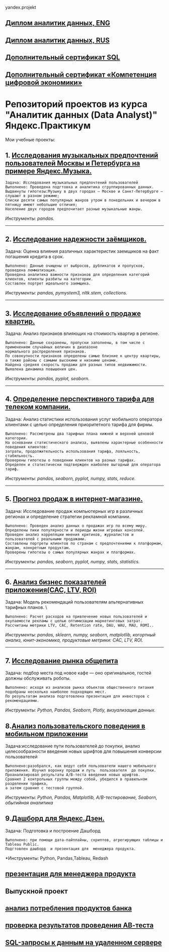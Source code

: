 yandex.projekt
## [Диплом аналитик данных, ENG](https://github.com/KalistratovAlexanderS/yandex.projekt/blob/main/Certificate/Kalistratov%20Alexander_20222%D0%A6%D0%9F%D0%94%D0%9000499.pdf)

## [Диплом аналитик данных, RUS](https://github.com/KalistratovAlexanderS/yandex.projekt/blob/main/Certificate/%D0%94%D0%B8%D0%BF%D0%BB%D0%BE%D0%BC_%D0%9A%D0%B0%D0%BB%D0%B8%D1%81%D1%82%D1%80%D0%B0%D1%82%D0%BE%D0%B2%20%D0%90%D0%BB%D0%B5%D0%BA%D1%81%D0%B0%D0%BD%D0%B4%D1%80_20222%D0%A6%D0%9F%D0%94%D0%9000499.pdf)

## [Дополнительный cертификат SQL](https://github.com/KalistratovAlexanderS/yandex.projekt/blob/main/Certificate/%D0%A1%D0%B5%D1%80%D1%82%D0%B8%D1%84%D0%B8%D0%BA%D0%B0%D1%82_SQL_stepik-63054-4b5afbe.pdf)


## [Дополнительный cертификат «Компетенция цифровой экономики»](https://github.com/KalistratovAlexanderS/yandex.projekt/blob/main/Certificate/%D0%A1%D0%B5%D1%80%D1%82%D0%B8%D1%84%D0%B8%D0%BA%D0%B0%D1%82%20%C2%AB%D0%9A%D0%BE%D0%BC%D0%BF%D0%B5%D1%82%D0%B5%D0%BD%D1%86%D0%B8%D1%8F%20%D1%86%D0%B8%D1%84%D1%80%D0%BE%D0%B2%D0%BE%D0%B9%20%D1%8D%D0%BA%D0%BE%D0%BD%D0%BE%D0%BC%D0%B8%D0%BA%D0%B8%C2%BB.pdf) 

# Репозиторий проектов из курса "Аналитик данных (Data Analyst)" Яндекс.Практикум

Мои учебные проекты:

## 1. [Исследования музыкальных предпочтений пользователей Москвы и Петербурга на примере Яндекс.Музыка.](https://github.com/KalistratovAlexanderS/yandex.projekt/blob/main/1pr_yandex_music/1_users_music.ipynb)
  
```
Задача: Исследования музыкальных предпочтений пользователей
Выполнено: Проведена подгтовка и аналитика сгруппированных данных.
Выдвинуты гипотезы:Музыку в двух городах — Москве и Санкт-Петербурге — слушают в разном режиме;
Списки десяти самых популярных жанров утром в понедельник и вечером в пятницу имеют небольшие отличия;
Население двух городов предпочитает разные музыкальные жанры. 
```
*Инструменты: pandas.*

____
## 2. [Исследование надежности заёмщиков.](https://github.com/KalistratovAlexanderS/yandex.projekt/blob/main/2pr_Client_Bank/2_Client_Bank.ipynb)
Задача: Оценка влияния различных характеристик заемщиков на факт погашения кредита в срок. 
```
Выполнено: Данные очищены от выбросов, дубликатов и пропусков, проведена лемматизация. 
Проведена аналитика важности признаков для определения категорий клиентов, клиенты разбиты на категории. 
Составлен портрет идеального заемщика.
```
*Инструменты: pandas, pymystem3, nltk.stem, collections.*
____
## 3. [Исследование объявлений о продаже квартир.](https://github.com/KalistratovAlexanderS/yandex.projekt/blob/main/3pr_Analysis_sales_avito/3_Analysis_sales_avito.ipynb)
Задача: Анализ признаков влияющих на стоимость квартир в регионе. 
```
Выполнено: Данные сохранены, пропуски заполнены, в том числе с применением случайных величин в диапазоне 
нормального распределения признаков. 
По совокупности признаков определены самые близкие к центру квартиры, а также районы с самыми высокими и низкими ценами. 
Найдена средняя скорость продажи для разных типов недвижимости. Выявлена динамика повышения цен. 
```
*Инструменты: pandas, pyplot, seaborn.*
____
## 4. [Определение перспективного тарифа для телеком компании.](https://github.com/KalistratovAlexanderS/yandex.projekt/blob/main/4pr_Analysis_users_tarif/4_Analysis_users_tarif.ipynb)
Задача: Анализ статистики использования услуг мобильного оператора клиентами с целью определения приоритетного тарифа для фирмы. 
```
Выполнено: Рассмотрены два тарифных плана нижней и верхней ценовой категории. 
На основании статистического анализа, выявлены характерные особенности поведения клиентов: 
затраты, продолжительность использования тарифа, лояльность, стабильность. 
Проверены гипотезы о поведении клиентов на разных тарифах. 
Определен и статистически подтвержден наиболее выгодный для оператора тариф. 
```
*Инструменты: pandas, seaborn, pyplot, numpy, stats, reduce.*
____
## 5. [Прогноз продаж в интернет-магазине.](https://github.com/KalistratovAlexanderS/yandex.projekt/blob/main/5pr_Sales_web/5_Sales_web.ipynb)
Задача: Исследование продаж компьютерных игр в различных регионах и определение стратегии рекламной компании. 
```
Выполнено: Проведен анализ данных о продажах игр по всему миру. 
Определены пики популярности и периоды жизни игровых консолей. 
Проведен анализ корреляции мнения критиков, журналистов и пользователей с реальными продажами. 
Составлены портреты клиентов по странам с предпочтениями к платформам, жанрам, конкретным продуктам. 
Проверены гипотезы о самых популярных жанрах и платформах. 
```
*Инструменты: pandas, seaborn, pyplot, numpy, stats, statistics.*
____
## 6. [Анализ бизнес показателей приложения(CAC, LTV, ROI)](https://github.com/KalistratovAlexanderS/yandex.projekt/blob/main/6pr_Analysis_business_app/6_Analysis_business_decktop_app(CAC%2CLTV%2CROI).ipynb)
Задача: Модель рекомендаций пользователям альтернативных тарифных планов. \
```
Выполнено: Расчет расходов на привлечение новых пользователей и окупаемости рекламы c целью оптимизации маркетинговых затрат.
Рассчитаны метрики LTV, CAC, Retention rate, DAU, WAU, MAU, ROMI..

```
*Инструменты: pandas, sklearn, numpy, seaborn, matplotlib, когортный анализ, юнит-экономика, продуктовые метрики: CAC, LTV, ROI.*
____


## 7. [Исследование рынка общепита](https://github.com/KalistratovAlexanderS/yandex.projekt/blob/main/7pr_Business_Cafe/7_Business_Cafe_Moscow.ipynb)
Задача: подбор места под новое кафе — оно оригинальное, гостей должны обслуживать роботы. 
```
Выполнено: исходя из анализов рынка объектов общественного питания подобраны несколько наиболее подходящих мест. 
По результатам анализа подготовлена презентация для инвесторов с рекомендациями.
```
*Инструменты: Python, Pandas, Seaborn, Plotly, визуализация данных.*

## 8.[Анализ пользовательского поведения в мобильном приложении](https://github.com/KalistratovAlexanderS/yandex.projekt/blob/main/8pr_Mobile_app(AA_AB)/8_1_tabl1.ipynb)
Задача:исследование пути пользователей до покупки, анализ целесообразности введения новых шрифтов для повышения конверсии пользователей
```
Выполнено:разобрался, как ведут себя пользователи нашего мобильного приложения. Изучил воронку продаж и путь  пользователя  до покупки.
Проанализировал результаты A/B-теста введения новых шрифтов. 
Сравнил 2 контрольных группы между собой, убедился в правильном разделении трафика,
а затем сравнил с тестовой группой.
```
*Инструменты: Python, Pandas, Matplotlib, A/B-тестирование, Seaborn, обытийная аналитика*


## 9.[Дашборд для Яндекс.Дзен.](https://public.tableau.com/app/profile/as7053/viz/Book1_as_15_13/Dashboard1?publish=yes) 
Задача: Подготовка и построение Дашборд
```
Выполнено: при помощи дата-пайплайны, скриптов, агрегирующих таблицы и Tableau Public.
Подгтовлен дашборд  и презентация для  менеджера продукта.
```
*Инструменты: Python, Pandas,Tableau, Redash
## [презентация для  менеджера продукта](https://github.com/KalistratovAlexanderS/yandex.projekt/blob/main/9pr_analysis_users/9_%D0%94%D0%B0%D1%88%D0%B1%D0%BE%D1%80%D0%B4%20%D0%B4%D0%BB%D1%8F%20%D0%AF%D0%BD%D0%B4%D0%B5%D0%BA%D1%81.%D0%94%D0%B7%D0%B5%D0%BD.pdf)

## Выпускной проект

## [анализ потребления  продуктов банка](https://github.com/KalistratovAlexanderS/yandex.projekt/blob/main/pr_final/Bank.ipynb)

## [проверка результатов проведения АВ-теста](https://github.com/KalistratovAlexanderS/yandex.projekt/blob/main/pr_final/ab_test.ipynb)

## [SQL-запросы к данным на удаленном сервере](https://github.com/KalistratovAlexanderS/yandex.projekt/blob/main/pr_final/sql_get.pynb)


